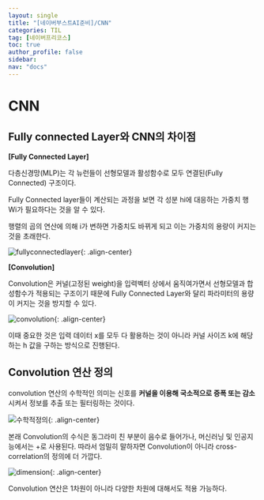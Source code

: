 ```yaml
---
layout: single
title: "[네이버부스트AI준비]/CNN"
categories: TIL
tag: [네이버프리코스]
toc: true
author_profile: false
sidebar:
nav: "docs"
---
```


# CNN

## Fully connected Layer와 CNN의 차이점

**[Fully Connected Layer]**

다층신경망(MLP)는 각 뉴런들이 선형모델과 활성함수로 모두 연결된(Fully Connected) 구조이다.

Fully Connected layer들이 계산되는 과정을 보면 각 성분 hi에 대응하는 가중치 행 Wi가 필요하다는 것을 알 수 있다.

행렬의 곱의 연산에 의해 i가 변하면 가중치도 바뀌게 되고 이는 가중치의 용량이 커지는 것을 초래한다.

![fullyconnectedlayer]({{site.url}}/images/2023-09-02-naver15/fullyconnectedlayer.png){: .align-center}

**[Convolution]**

Convolution은 커널(고정된 weight)을 입력벡터 상에서 움직여가면서 선형모델과 합성함수가 적용되는 구조이기 때문에 Fully Connected Layer와 달리 파라미터의 용량이 커지는 것을 방지할 수 있다.

![convolution]({{site.url}}/images/2023-09-02-naver15/convolution.png){: .align-center}

이때 중요한 것은 입력 데이터 x를 모두 다 활용하는 것이 아니라 커널 사이즈 k에 해당하는 h 값을 구하는 방식으로 진행된다.

## Convolution 연산 정의

convolution 연산의 수학적인 의미는 신호를 **커널을 이용해 국소적으로 증폭 또는 감소**시켜서 정보를 추출 또는 필터링하는 것이다.

![수학적정의]({{site.url}}/images/2023-09-02-naver15/수학적정의.png){: .align-center}

본래 Convolution의 수식은 동그라미 친 부분이 음수로 들어가나, 머신러닝 및 인공지능에서는 +로 사용된다. 따라서 엄밀히 말하자면 Convolution이 아니라 cross-correlation의 정의에 더 가깝다.

![dimension]({{site.url}}/images/2023-09-02-naver15/dimension.png){: .align-center}

Convolution 연산은 1차원이 아니라 다양한 차원에 대해서도 적용 가능하다.

